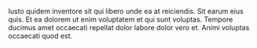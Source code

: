 Iusto quidem inventore sit qui libero unde ea at reiciendis. Sit earum eius quis. Et ea dolorem ut enim voluptatem et qui sunt voluptas. Tempore ducimus amet occaecati repellat dolor labore dolor vero et. Animi voluptas occaecati quod est.